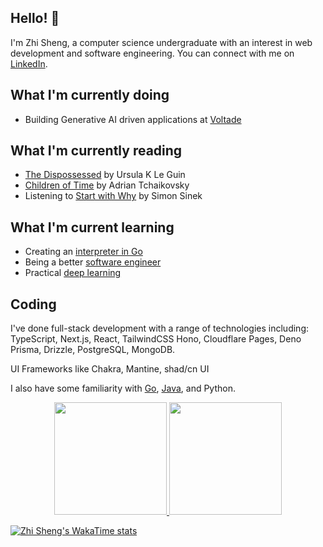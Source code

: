 ## Hello! 👋

I'm Zhi Sheng, a computer science undergraduate with an interest in web development and software engineering.
You can connect with me on [LinkedIn](https://www.linkedin.com/in/cheng-zhi-sheng/).

## What I'm currently doing

- Building Generative AI driven applications at [Voltade](https://voltade.com/)

## What I'm currently reading

- [The Dispossessed](https://www.goodreads.com/book/show/13651.The_Dispossessed) by Ursula K Le Guin
- [Children of Time](https://www.goodreads.com/book/show/25499718-children-of-time) by Adrian Tchaikovsky
- Listening to [Start with Why](https://www.goodreads.com/book/show/7108725-start-with-why) by Simon Sinek

## What I'm current learning

- Creating an [interpreter in Go](https://interpreterbook.com/)
- Being a better [software engineer](https://www.engguidebook.com/)
- Practical [deep learning](https://course.fast.ai/)

## Coding

I've done full-stack development with a range of technologies including:
TypeScript, Next.js, React, TailwindCSS
Hono, Cloudflare Pages, Deno
Prisma, Drizzle, PostgreSQL, MongoDB.

UI Frameworks like Chakra, Mantine, shad/cn UI

I also have some familiarity with [Go](https://github.com/tim-pipi/cloudwego-api-gateway), [Java](https://github.com/AY2324S1-CS2103T-W17-2/tp/), and Python.

<div align="center">
  <a href="https://github.com/zsh-eng">
  <img height="180em" src="https://github-readme-stats-psi-peach-33.vercel.app/api?username=zsh-eng&show_icons=true&include_all_commits=true&count_private=true&theme=tokyonight"/>
  <img height="180em" src="https://github-readme-stats-psi-peach-33.vercel.app/api/top-langs?username=zsh-eng&layout=compact&langs_count=8&theme=tokyonight"/>
</div>

[![Zhi Sheng's WakaTime stats](https://github-readme-stats-psi-peach-33.vercel.app/api/wakatime?username=zsheng&theme=tokyonight&langs_count=8)](https://github.com/anuraghazra/github-readme-stats)
